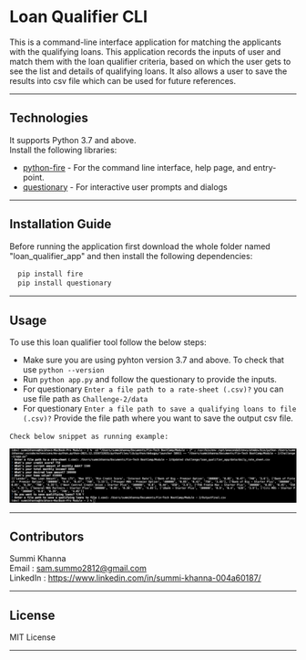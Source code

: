 # Loan Qualifier CLI

This is a command-line interface application for matching the applicants with the qualifying loans. This application records the inputs of user and match them with the loan qualifier criteria, based on which the user gets to see the list and details of qualifying loans. It also allows a user to save the results into csv file which can be used for future references.


---

## Technologies

It supports Python 3.7 and above.  
Install the following libraries:  
- [python-fire](https://github.com/google/python-fire) - For the command line interface, help page, and entry-point.
- [questionary](https://pypi.org/project/questionary/) - For interactive user prompts and dialogs

---

## Installation Guide

Before running the application first download the whole folder named "loan_qualifier_app" and then install the following dependencies:

```python
  pip install fire
  pip install questionary
```
---
## Usage

To use this loan qualifier tool follow the below steps:

- Make sure you are using pyhton version 3.7 and above. To check that use `python --version`
- Run `python app.py` and follow the questionary to provide the inputs.
- For questionary `Enter a file path to a rate-sheet (.csv)?` you can use file path as `Challenge-2/data`
- For questionary `Enter a file path to save a qualifying loans to file (.csv)?` Provide the file path where you want to save the output csv file.

`Check below snippet as running example:`  
    
![RunningCLISnippet](images/CodeSnip.png) 

---

## Contributors
 
Summi Khanna  
Email : sam.summo2812@gmail.com  
LinkedIn : https://www.linkedin.com/in/summi-khanna-004a60187/

---

## License

MIT License

---
